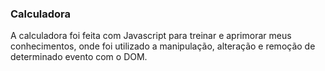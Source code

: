 ### Calculadora

A calculadora foi feita com Javascript para treinar e aprimorar meus conhecimentos, onde foi utilizado a manipulação, alteração e remoção de determinado evento com o DOM.
